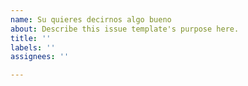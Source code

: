 ```yaml
---
name: Su quieres decirnos algo bueno
about: Describe this issue template's purpose here.
title: ''
labels: ''
assignees: ''

---
```




